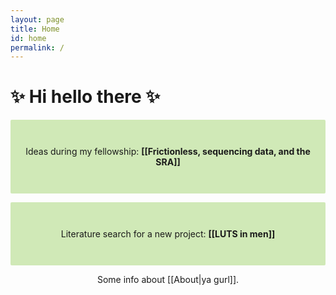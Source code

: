 ```yaml
---
layout: page
title: Home
id: home
permalink: /
---
```



# ✨ Hi hello there ✨

<div align="center">
<p style="padding: 3em 1em; background: #d0e9b7; border-radius: 2px;">
  Ideas during my fellowship: <span style="font-weight: bold">[[Frictionless, sequencing data, and the SRA]]</span> 
</p>


<p style="padding: 3em 1em; background: #d0e9b7; border-radius: 2px;">
  Literature search for a new project: <span style="font-weight: bold">[[LUTS in men]]</span> 
</p>


<!-- <p style="padding: 3em 1em; background: #d0e9b7; border-radius: 2px;">
  A collection of <span style="font-weight: bold">[[King of the Hill]]</span> screenshots that live rent-free in my head 
</p>
</div> -->

Some info about [[About|ya gurl]].


<style>
  .wrapper {
    max-width: 46em
  }
</style>
